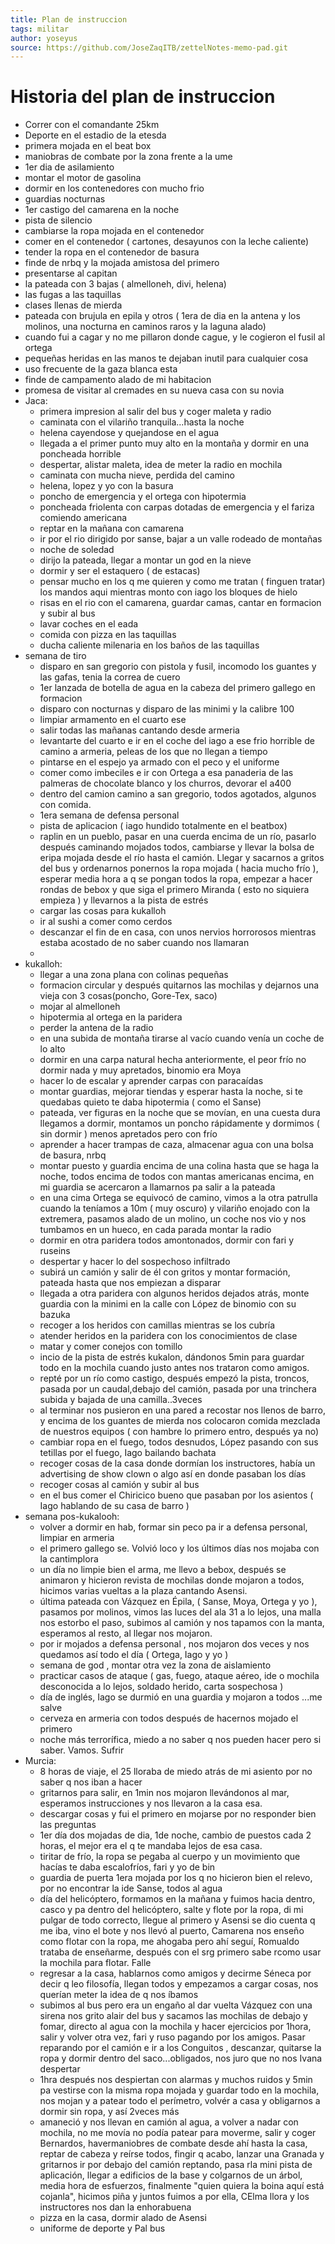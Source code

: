 ```yaml
---
title: Plan de instruccion
tags: militar
author: yoseyus
source: https://github.com/JoseZaqITB/zettelNotes-memo-pad.git
---
```

# Historia del plan de instruccion
- Correr con el comandante 25km
- Deporte en el estadio de la etesda
- primera mojada en el beat box
- maniobras de combate por la zona frente a la ume
- 1er dia de asilamiento
- montar el motor de gasolina
- dormir en los contenedores con mucho frio
- guardias nocturnas
- 1er castigo del camarena en la noche
- pista de silencio 
- cambiarse la ropa mojada en el contenedor 
- comer en el contenedor ( cartones, desayunos con la leche caliente)
- tender la ropa en el contenedor de basura
- finde de nrbq y la mojada amistosa del primero
- presentarse al capitan
- la pateada con 3 bajas ( almelloneh, divi, helena)
- las fugas a las taquillas
- clases llenas de mierda
- pateada con brujula en epila y otros ( 1era de dia en la antena y los molinos, una nocturna en caminos raros y la laguna alado)
- cuando fui a cagar y no me pillaron donde cague, y le cogieron el fusil al ortega
- pequeñas heridas en las manos te dejaban inutil para cualquier cosa
- uso frecuente de la gaza blanca esta
- finde de campamento alado de mi habitacion
- promesa de visitar al cremades en su nueva casa con su novia
- Jaca:
    - primera impresion al salir del bus y coger maleta y radio
    - caminata con el vilariño tranquila...hasta la noche
    - helena cayendose y quejandose en el agua
    - llegada a el primer punto muy alto en la montaña y dormir en una poncheada horrible
    - despertar, alistar maleta, idea de meter la radio en mochila
    - caminata con mucha nieve, perdida del camino
    - helena, lopez y yo  con la basura
    - poncho de emergencia y el ortega con hipotermia
    - poncheada friolenta con carpas dotadas de emergencia y el fariza comiendo americana
    - reptar en la mañana con camarena
    - ir por el rio dirigido por sanse, bajar a un valle rodeado de montañas
    - noche de soledad
    - dirijo la pateada, llegar a montar un god en la nieve
    - dormir y ser el estaquero ( de estacas)
    - pensar mucho en los q me quieren y como me tratan ( finguen tratar) los mandos aqui mientras monto con iago los bloques de hielo
    - risas en el rio con el camarena, guardar camas, cantar en formacion y subir al bus
    - lavar coches en el eada
    - comida con pizza en las taquillas
    - ducha caliente milenaria en los baños de las taquillas
- semana de tiro
    - disparo en san gregorio con pistola y fusil, incomodo los guantes y las gafas, tenia la correa de cuero
    - 1er lanzada de botella de agua en la cabeza del primero gallego en formacion
    - disparo con nocturnas y disparo de las minimi y la calibre 100
    - limpiar armamento en el cuarto ese
    - salir todas las mañanas cantando desde armeria
    - levantarte del cuarto e ir en el coche del iago a ese frio horrible de camino a armeria, peleas de los que no llegan a tiempo 
    - pintarse en el espejo ya armado con el peco y el uniforme
    - comer como imbeciles e ir con Ortega a esa panaderia de las palmeras de chocolate blanco y los churros, devorar el a400
    - dentro del camion camino a san gregorio, todos agotados, algunos con comida.
    - 1era semana de defensa personal
    - pista de aplicacion ( iago hundido totalmente en el beatbox)
    - raplin en un pueblo, pasar en una cuerda encima de un río, pasarlo después caminando mojados todos, cambiarse y llevar la bolsa de eripa mojada desde el río hasta el camión. Llegar y sacarnos a gritos del bus y ordenarnos ponernos la ropa mojada ( hacia mucho frío ), esperar media hora a q se pongan todos la ropa, empezar a hacer rondas de bebox y que siga el primero Miranda ( esto no siquiera empieza ) y llevarnos a la pista de estrés 
    - cargar las cosas para kukalloh
    - ir al sushi a comer como cerdos
    - descanzar el fin de en casa, con unos nervios horrorosos mientras estaba acostado de no saber cuando nos llamaran
    - 
 - kukalloh:
     - llegar a una zona plana con colinas pequeñas
     - formacion circular y después quitarnos las mochilas y dejarnos una vieja con 3 cosas(poncho, Gore-Tex, saco)
     - mojar al almelloneh
     - hipotermia al ortega en la paridera
     - perder la antena de la radio 
     - en una subida de montaña tirarse al vacío cuando venía un coche de lo alto
     - dormir en una carpa natural hecha anteriormente, el peor frío no dormir nada y muy apretados, binomio era Moya
     - hacer lo de escalar y aprender carpas con paracaídas
     - montar guardias, mejorar tiendas y esperar hasta la noche, si te quedabas quieto te daba hipotermia ( como el Sanse)
     - pateada, ver figuras en la noche que se movían, en una cuesta dura llegamos a dormir, montamos un poncho rápidamente y dormimos ( sin dormir ) menos apretados pero con frío 
     - aprender a hacer trampas de caza, almacenar agua con una bolsa de basura, nrbq
     - montar puesto y guardia encima de una colina hasta que se haga la noche, todos encima de todos con mantas americanas encima, en mi guardia se acercaron a llamarnos pa salir a la pateada
     - en una cima Ortega se equivocó de camino, vimos a la otra patrulla cuando la teníamos a 10m ( muy oscuro) y vilariño enojado con la extremera, pasamos alado de un molino, un coche nos vio y nos tumbamos en un hueco, en cada parada montar la radio
     - dormir en otra paridera todos amontonados, dormir con fari y ruseins
     - despertar y hacer lo del sospechoso infiltrado
     - subirá un camión y salir de él con gritos y montar formación, pateada hasta que nos empiezan a disparar
     - llegada a otra paridera con algunos heridos dejados atrás, monte guardia con la minimi en la calle con López de binomio con su bazuka
     - recoger a los heridos con camillas mientras se los cubría 
     - atender heridos en la paridera con los conocimientos de clase
     - matar y comer conejos con tomillo
     - incio de la pista de estrés kukalon, dándonos 5min para guardar todo en la mochila cuando justo antes nos trataron como amigos.
     - repté por un río como castigo, después empezó la pista, troncos, pasada por un caudal,debajo del camión, pasada por una trinchera subida y bajada de una camilla..3veces
     - al terminar nos pusieron en una pared a recostar nos llenos de barro, y encima de los guantes de mierda nos colocaron comida mezclada de nuestros equipos ( con hambre lo primero entro, después ya no)
     - cambiar ropa en el fuego, todos desnudos, López pasando con sus tetillas por el fuego, Iago bailando bachata
     - recoger cosas de la casa donde dormían los instructores, había un advertising de show clown o algo así en donde pasaban los días 
     - recoger cosas al camión y subir al bus
     - en el bus comer el Chiricico bueno que pasaban por los asientos ( Iago hablando de su casa de barro )
- semana pos-kukalooh:
    - volver a dormir en hab, formar sin peco pa ir a defensa personal, limpiar en armeria
    - el primero gallego se. Volvió loco y los últimos días nos mojaba con la cantimplora
    - un día no limpie bien el arma, me llevo a bebox, después se animaron y hicieron revista de mochilas donde mojaron a todos, hicimos varias vueltas a la plaza cantando Asensi.
    - última pateada con Vázquez en Épila, ( Sanse, Moya, Ortega y yo ), pasamos por molinos, vimos las luces del ala 31 a lo lejos, una malla nos estorbo el paso, subimos al camión y nos tapamos con la manta, esperamos al resto, al llegar nos mojaron.
    - por ir mojados a defensa personal , nos mojaron dos veces y nos quedamos así todo el día ( Ortega, Iago y yo )
    - semana de god , montar otra vez la zona de aislamiento
    - practicar casos de ataque ( gas, fuego, ataque aéreo, ide o mochila desconocida a lo lejos, soldado herido, carta sospechosa )
    - día de inglés, Iago se durmió en una guardia y mojaron a todos ...me salve
    - cerveza en armeria con todos después de hacernos mojado el primero 
    - noche más terrorífica, miedo a no saber q nos pueden hacer pero si saber. Vamos. Sufrir
- Murcia:
    - 8 horas de viaje, el 25 lloraba de miedo atrás de mi asiento por no saber q nos iban a hacer 
    - gritarnos para salir, en 1min nos mojaron llevándonos al mar, esperamos instrucciones y nos llevaron a la casa esa.
    - descargar cosas y fui el primero en mojarse por no responder bien las preguntas 
    - 1er día dos mojadas de dia, 1de noche, cambio de puestos cada 2 horas, el mejor era el q te mandaba lejos de esa casa.
    - tiritar de frío, la ropa se pegaba al cuerpo y un movimiento que hacías te daba escalofríos, fari y yo de bin
    - guardia de puerta 1era mojada por los q no hicieron bien el relevo, por no encontrar la ide Sanse, todos al agua
    - día del helicóptero, formamos en la mañana y fuimos hacia dentro, casco y pa dentro del helicóptero, salte y flote por la ropa, di mi pulgar de todo correcto, llegue al primero y Asensi se dio cuenta q me iba, vino el bote y nos llevó al puerto, Camarena nos enseño como flotar con la ropa, me ahogaba pero ahí seguí, Romualdo trataba de enseñarme, después con el srg primero sabe rcomo usar la mochila para flotar. Falle 
    - regresar a la casa, hablarnos como amigos y decirme Séneca por decir q leo filosofía, llegan todos y empezamos a cargar cosas, nos querían meter la idea de q nos íbamos 
    - subimos al bus pero era un engaño al dar vuelta Vázquez con una sirena nos grito alair del bus y sacamos las mochilas de debajo y fomar, directo al agua con la mochila y hacer ejercicios por 1hora, salir y volver otra vez, fari y ruso pagando por los amigos. Pasar reparando por el camión e ir a los Conguitos , descanzar, quitarse la ropa y dormir dentro del saco...obligados, nos juro que no nos Ivana despertar
    - 1hra después nos despiertan con alarmas y muchos ruidos y 5min pa vestirse con la misma ropa mojada y guardar todo en la mochila, nos mojan y a patear todo el perímetro, volvér a casa y obligarnos a dormir sin ropa, y así 2veces más 
    - amaneció y nos llevan en camión al agua, a volver a nadar con mochila, no me movía no podía patear para moverme, salir y coger Bernardos, havermaniobres de combate desde ahí hasta la casa, reptar de cabeza y reírse todos, fingir q acabo, lanzar una Granada y gritarnos ir por debajo del camión reptando, pasa rla mini pista de aplicación, llegar a edificios de la base y colgarnos de un árbol, media hora de esfuerzos, finalmente "quien quiera la boina aquí está cojanla", hicimos piña y juntos fuimos a por ella, CElma llora y los instructores nos dan la enhorabuena
    - pizza en la casa, dormir alado de Asensi 
    - uniforme de deporte y Pal bus 